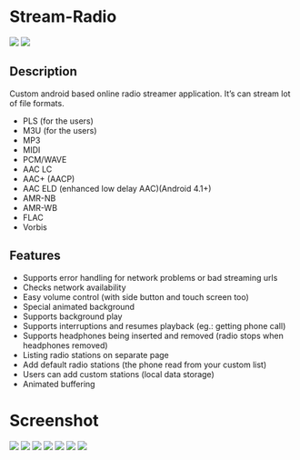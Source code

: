 # Stream-Radio
![](https://github.com/bajjajjrajjesh/Stream-Radio/blob/master/Screenshot/image_preview.jpg)
![](https://github.com/bajjajjrajjesh/Stream-Radio/blob/master/Screenshot/nexus-5-mockup23.png)
## Description
Custom android based online radio streamer application. It’s can stream lot of file formats.

*   PLS (for the users)
*   M3U (for the users)
*   MP3
*   MIDI
*   PCM/WAVE
*   AAC LC
*   AAC+ (AACP)
*   AAC ELD (enhanced low delay AAC)(Android 4.1+)
*   AMR-NB
*   AMR-WB
*   FLAC
*   Vorbis




##  Features

* Supports error handling for network problems or bad streaming urls
* Checks network availability
* Easy volume control (with side button and touch screen too)
* Special animated background
* Supports background play
* Supports interruptions and resumes playback (eg.: getting phone call)
* Supports headphones being inserted and removed (radio stops when headphones removed)
* Listing radio stations on separate page
* Add default radio stations (the phone read from your custom list)
* Users can add custom stations (local data storage)
* Animated buffering


# Screenshot
![](https://github.com/bajjajjrajjesh/Stream-Radio/blob/master/Screenshot/1.png)
![](https://github.com/bajjajjrajjesh/Stream-Radio/blob/master/Screenshot/2.png)
![](https://github.com/bajjajjrajjesh/Stream-Radio/blob/master/Screenshot/3.png)
![](https://github.com/bajjajjrajjesh/Stream-Radio/blob/master/Screenshot/4.png)
![](https://github.com/bajjajjrajjesh/Stream-Radio/blob/master/Screenshot/5.png)
![](https://github.com/bajjajjrajjesh/Stream-Radio/blob/master/Screenshot/6.png)
![](https://github.com/bajjajjrajjesh/Stream-Radio/blob/master/Screenshot/7.png)
